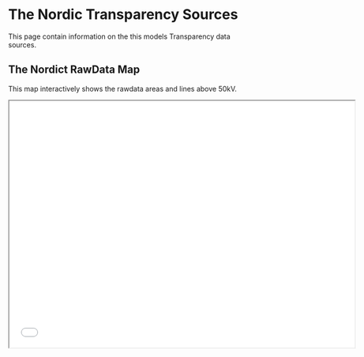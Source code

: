 # The Nordic Transparency Sources

This page contain information on the this models Transparency data sources.


## The Nordict RawData Map

This map interactively shows the rawdata areas and lines above 50kV.

<p align="center"><iframe src="data/maps/nordict_rawdata_abov50kv_map.html" height="500" width="700"></iframe></p>



